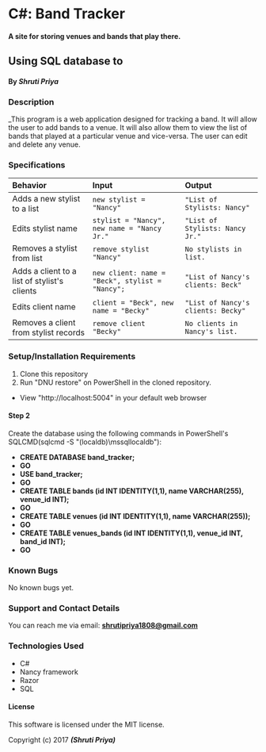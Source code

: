 # C#: Band Tracker
#### A site for storing venues and bands that play there.
## Using SQL database to
#### By _Shruti Priya_

### Description
_This program is a web application designed for tracking a band. It will allow the user to add bands to a venue. It will also allow them to view the list of bands that played at a particular venue and vice-versa. The user can edit and delete any venue.

### Specifications
| Behavior | Input | Output |
|:---  | :---  | :----  |
|Adds a new stylist to a list| `new stylist = "Nancy"`| `"List of Stylists: Nancy"`|
|Edits stylist name| `stylist = "Nancy", new name = "Nancy Jr."`| `"List of Stylists: Nancy Jr."`|
|Removes a stylist from list| `remove stylist "Nancy"`| `No stylists in list.`|
|Adds a client to a list of stylist's clients| `new client: name = "Beck", stylist = "Nancy";`| `"List of Nancy's clients: Beck"`|
|Edits client name| `client = "Beck", new name = "Becky"`| `"List of Nancy's clients: Becky"`|
|Removes a client from stylist records| `remove client "Becky"`| `No clients in Nancy's list.`|


### Setup/Installation Requirements
1. Clone this repository
 2. Run "DNU restore" on PowerShell in the cloned repository.

* View "http://localhost:5004" in your default web browser

#### Step 2

Create the database using the following commands in PowerShell's SQLCMD(sqlcmd -S "(localdb)\mssqllocaldb"):

* **CREATE DATABASE band_tracker;**
* **GO**
* **USE band_tracker;**
* **GO**
* **CREATE TABLE bands (id INT IDENTITY(1,1), name VARCHAR(255), venue_id INT);**
* **GO**
* **CREATE TABLE venues (id INT IDENTITY(1,1), name VARCHAR(255));**
* **GO**
* **CREATE TABLE venues_bands (id INT IDENTITY(1,1), venue_id INT, band_id INT);**
* **GO**

### Known Bugs
No known bugs yet.

### Support and Contact Details
You can reach me via email: **shrutipriya1808@gmail.com**

### Technologies Used
* C#
* Nancy framework
* Razor
* SQL

#### License
This software is licensed under the MIT license.

Copyright (c) 2017 **_(Shruti Priya)_**
